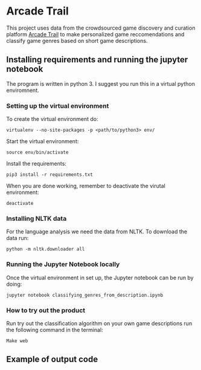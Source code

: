 # Arcade Trail
This project uses data from the crowdsourced game discovery and curation platform [Arcade Trail](https://arcadetrail.com/about) to make personalized game reccomendations and classify game genres based on short game descriptions.

## Installing requirements and running the jupyter notebook
The program is written in python 3. I suggest you run this in a virtual python enviromnent.

### Setting up the virtual environment
To create the virtual environment do:

`virtualenv --no-site-packages -p <path/to/python3> env/`

Start the virtual environment:

`source env/bin/activate`

Install the requirements:

`pip3 install -r requirements.txt`

When you are done working, remember to deactivate the virutal environment:

`deactivate`

### Installing NLTK data
For the language analysis we need the data from NLTK. To download the data run:

`python -m nltk.downloader all`

### Running the Jupyter Notebook locally
Once the virtual environment in set up, the Jupyter notebook can be run by doing:

`jupyter notebook classifying_genres_from_description.ipynb`

### How to try out the product
Run try out the classification algorithm on your own game descriptions run the following command in the terminal:

`Make web`

## Example of output code
